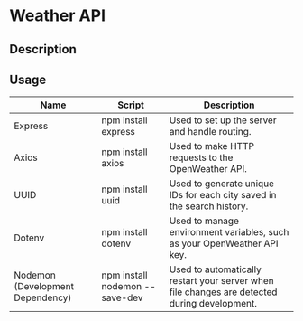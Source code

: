 # Weather API
## Description
## Usage

| Name | Script | Description |
|------|--------|-------------|
| Express | npm install express | Used to set up the server and handle routing. |
| Axios | npm install axios | Used to make HTTP requests to the OpenWeather API. |
| UUID | npm install uuid | Used to generate unique IDs for each city saved in the search history. |
| Dotenv | npm install dotenv | Used to manage environment variables, such as your OpenWeather API key. |
| Nodemon (Development Dependency) | npm install nodemon --save-dev | Used to automatically restart your server when file changes are detected during development. |
